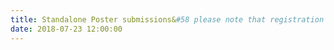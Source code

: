 ```yaml
---
title: Standalone Poster submissions&#58 please note that registration of submission will be open until 27th July (i.e., deadline for Full submissions).
date: 2018-07-23 12:00:00
---
```

